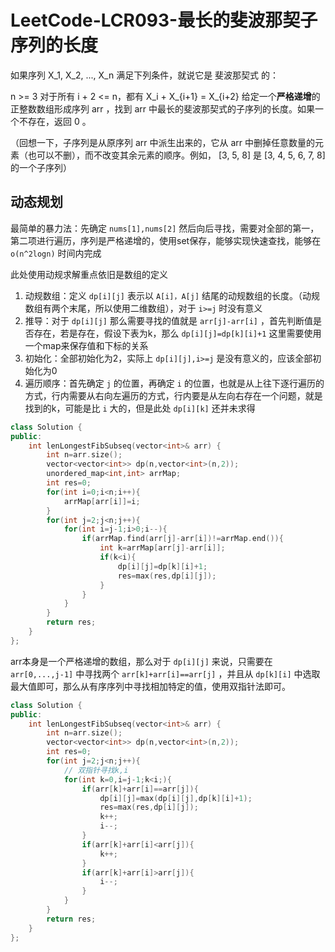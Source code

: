 # LeetCode-LCR093-最长的斐波那契子序列的长度

如果序列 X_1, X_2, ..., X_n 满足下列条件，就说它是 斐波那契式 的：

n >= 3
对于所有 i + 2 <= n，都有 X_i + X_{i+1} = X_{i+2}
给定一个**严格递增**的正整数数组形成序列 arr ，找到 arr 中最长的斐波那契式的子序列的长度。如果一个不存在，返回  0 。

（回想一下，子序列是从原序列  arr 中派生出来的，它从 arr 中删掉任意数量的元素（也可以不删），而不改变其余元素的顺序。例如， [3, 5, 8] 是 [3, 4, 5, 6, 7, 8] 的一个子序列）

## 动态规划

最简单的暴力法：先确定 `nums[1],nums[2]` 然后向后寻找，需要对全部的第一，第二项进行遍历，序列是严格递增的，使用set保存，能够实现快速查找，能够在 `o(n^2logn)` 时间内完成

此处使用动规求解重点依旧是数组的定义

1. 动规数组：定义 `dp[i][j]` 表示以 `A[i]，A[j]` 结尾的动规数组的长度。（动规数组有两个末尾，所以使用二维数组），对于 `i>=j` 时没有意义
2. 推导：对于 `dp[i][j]` 那么需要寻找的值就是 `arr[j]-arr[i]` ，首先判断值是否存在，若是存在，假设下表为k，那么 `dp[i][j]=dp[k][i]+1` 这里需要使用一个map来保存值和下标的关系
3. 初始化：全部初始化为2，实际上 `dp[i][j],i>=j`  是没有意义的，应该全部初始化为0
4. 遍历顺序：首先确定 `j` 的位置，再确定 `i` 的位置，也就是从上往下逐行遍历的方式，行内需要从右向左遍历的方式，行内要是从左向右存在一个问题，就是找到的k，可能是比 `i` 大的，但是此处 `dp[i][k]` 还并未求得

```C++
class Solution {
public:
    int lenLongestFibSubseq(vector<int>& arr) {
        int n=arr.size();
        vector<vector<int>> dp(n,vector<int>(n,2));
        unordered_map<int,int> arrMap;
        int res=0;
        for(int i=0;i<n;i++){
            arrMap[arr[i]]=i;
        }
        for(int j=2;j<n;j++){
            for(int i=j-1;i>0;i--){
                if(arrMap.find(arr[j]-arr[i])!=arrMap.end()){
                    int k=arrMap[arr[j]-arr[i]];
                    if(k<i){
                        dp[i][j]=dp[k][i]+1;
                        res=max(res,dp[i][j]);
                    }
                }
            }
        }
        return res;
    }
};
```

arr本身是一个严格递增的数组，那么对于 `dp[i][j]` 来说，只需要在 `arr[0,...,j-1]` 中寻找两个 `arr[k]+arr[i]==arr[j]` ，并且从 `dp[k][i]` 中选取最大值即可，那么从有序序列中寻找相加特定的值，使用双指针法即可。

```C++
class Solution {
public:
    int lenLongestFibSubseq(vector<int>& arr) {
        int n=arr.size();
        vector<vector<int>> dp(n,vector<int>(n,2));
        int res=0;
        for(int j=2;j<n;j++){
            // 双指针寻找k,i
            for(int k=0,i=j-1;k<i;){
                if(arr[k]+arr[i]==arr[j]){
                    dp[i][j]=max(dp[i][j],dp[k][i]+1);
                    res=max(res,dp[i][j]);
                    k++;
                    i--;
                }
                if(arr[k]+arr[i]<arr[j]){
                    k++;
                }
                if(arr[k]+arr[i]>arr[j]){
                    i--;
                }
            }
        }
        return res;
    }
};
```
